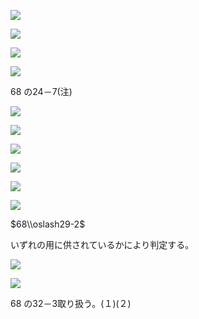 ![](https://www.nta.go.jp/tmp/6fd83f03-f1a7-47ec-923c-3b5b0a231d06/images/516be9e55117d4c7ce81695fff58006caf56a0c6dc755e1731e9c329f6837c88.jpg)

![](https://www.nta.go.jp/tmp/6fd83f03-f1a7-47ec-923c-3b5b0a231d06/images/572fcc8f93ab2bf39f35acc71312313dfcac058c2afea9ca6e2ce0dfe31c1791.jpg)

![](https://www.nta.go.jp/tmp/6fd83f03-f1a7-47ec-923c-3b5b0a231d06/images/457cd369e19f8d9876f4991bf1342fb001d2f1c86005393673d4cf844e42bf18.jpg)

![](https://www.nta.go.jp/tmp/6fd83f03-f1a7-47ec-923c-3b5b0a231d06/images/9df033849074b79a2ded05045adaba14631a77acaa81d7476b142ad26f788e7c.jpg)

68 の24－7(注)

![](https://www.nta.go.jp/tmp/6fd83f03-f1a7-47ec-923c-3b5b0a231d06/images/480fe4396e3cc093953a442e43afd5155f37e7dbfe7ba5fb696b056e5831a521.jpg)

![](https://www.nta.go.jp/tmp/6fd83f03-f1a7-47ec-923c-3b5b0a231d06/images/5e0ac2679a99e39b9926120f38570973b89e37f18e0299a39579bedb2306b332.jpg)

![](https://www.nta.go.jp/tmp/6fd83f03-f1a7-47ec-923c-3b5b0a231d06/images/5d1738d18daab7545c288e6574f4e7bd3d482867e83c3aa803bc21bf86ee04b1.jpg)

![](https://www.nta.go.jp/tmp/6fd83f03-f1a7-47ec-923c-3b5b0a231d06/images/500e9f4e8eb5b8d7b8b7fa80fbaea2e6967349af084d4806398f959ce9067328.jpg)

![](https://www.nta.go.jp/tmp/6fd83f03-f1a7-47ec-923c-3b5b0a231d06/images/ac342b10f18a0db3d83d45066d201bfd13d1f9336fe23cdcf254694a6d2e6c88.jpg)

![](https://www.nta.go.jp/tmp/6fd83f03-f1a7-47ec-923c-3b5b0a231d06/images/042b66191958570327d3f7ae310f00be47d2042397f69a0eb38f22e3b444cbff.jpg)

$68\\oslash29-2$

いずれの用に供されているかにより判定する。

![](https://www.nta.go.jp/tmp/6fd83f03-f1a7-47ec-923c-3b5b0a231d06/images/86684afa07d4db22e4d8ab596201d94f3c76c89d4bef09134cc161a57e4bc2f2.jpg)

![](https://www.nta.go.jp/tmp/6fd83f03-f1a7-47ec-923c-3b5b0a231d06/images/02c6163052bdf9c928e8c971d0a59fc5126b5a9f74a322f14f8863762ee30691.jpg)

68 の32－3取り扱う。(１)(２)